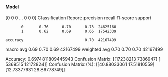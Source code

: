 #### Model
[0 0 0 ... 0 0 0]
Classification Report:
              precision    recall  f1-score   support

           0       0.76      0.70      0.73  24625160
           1       0.62      0.69      0.66  17542339

    accuracy                           0.70  42167499
   macro avg       0.69      0.70      0.69  42167499
weighted avg       0.70      0.70      0.70  42167499

Accuracy: 0.6974811809445943
Confusion Matrix:
[[17238213  7386947]
 [ 5369515 12172824]]
Confusion Matrix (%):
[[40.88033061 17.51810559]
 [12.73377631 28.86778749]]
